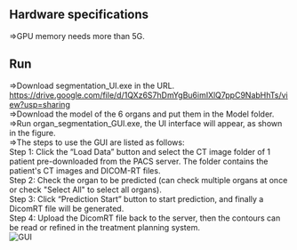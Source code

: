 ## Hardware specifications<br>
=>GPU memory needs more than 5G.
## Run<br>
=>Download segmentation_UI.exe in the URL.<br>
  https://drive.google.com/file/d/1QXz6S7hDmYgBu6imIXlQ7ppC9NabHhTs/view?usp=sharing<br>
=>Download the model of the 6 organs and put them in the Model folder.<br>
=>Run organ_segmentation_GUI.exe, the UI interface will appear, as shown in the figure.<br>
=>The steps to use the GUI are listed as follows: <br>
Step 1: Click the “Load Data” button and select the CT image folder of 1 patient pre-downloaded from the PACS server. The folder contains the patient's CT images and DICOM-RT files.<br>
Step 2: Check the organ to be predicted (can check multiple organs at once or check "Select All" to select all organs).<br>
Step 3: Click “Prediction Start” button to start prediction, and finally a DicomRT file will be generated.<br>
Step 4: Upload the DicomRT file back to the server, then the contours can be read or refined in the treatment planning system.<br>
![GUI](https://user-images.githubusercontent.com/81366172/131432015-26a95c4b-3d7e-4831-b437-3f2fae5a700e.PNG)

